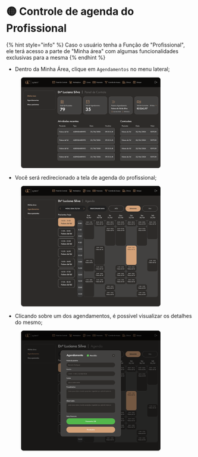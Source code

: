 # 🟡 Controle de agenda do Profissional

{% hint style="info" %}
Caso o usuário tenha a Função de "Profissional", ele terá acesso a parte de "Minha área" com algumas funcionalidades exclusivas para a mesma
{% endhint %}

* Dentro da Minha Área, clique em `Agendamentos` no menu lateral;

<figure><img src="../.gitbook/assets/Painel de Controle (1).png" alt="" width="375"><figcaption></figcaption></figure>

* Você será redirecionado a tela de agenda do profissional;

<figure><img src="../.gitbook/assets/Agenda (1).png" alt="" width="375"><figcaption></figcaption></figure>

* Clicando sobre um dos agendamentos, é possivel visualizar os detalhes do mesmo;

<figure><img src="../.gitbook/assets/Agenda - Agendamento (1).png" alt="" width="375"><figcaption></figcaption></figure>
